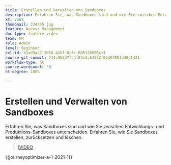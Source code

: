 ```yaml
---
title: Erstellen und Verwalten von Sandboxes
description: Erfahren Sie, was Sandboxes sind und wie Sie zwischen Entwicklungs- und Produktions-Sandboxes unterscheiden. Erfahren Sie, wie Sie Sandboxes erstellen, zurücksetzen und löschen.
kt: 7568
thumbnail: 334355.jpg
feature: Access Management
doc-type: feature video
team: PM
role: Admin
level: Beginner
exl-id: b1ad3aa7-2b58-4a9f-8c5c-085126586c11
source-git-commit: 744c95337fc4f84c5cb4552f05d9780fd46d1431
workflow-type: ht
source-wordcount: '0'
ht-degree: 100%

---
```


# Erstellen und Verwalten von Sandboxes

Erfahren Sie, was Sandboxes sind und wie Sie zwischen Entwicklungs- und Produktions-Sandboxes unterscheiden. Erfahren Sie, wie Sie Sandboxes erstellen, zurücksetzen und löschen.

>[!VIDEO](https://video.tv.adobe.com/v/334355?quality=12&learn=on)

{{journeyoptimizer-a-1-2021-1}}

